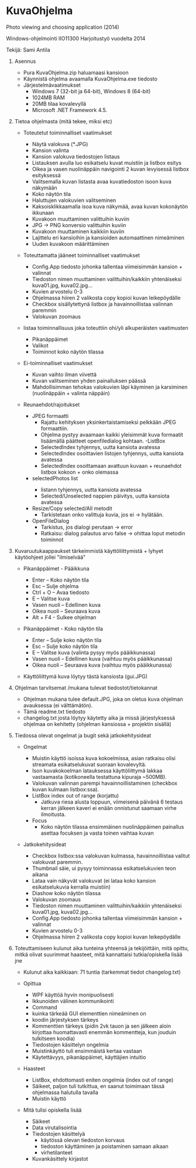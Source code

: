 # KuvaOhjelma
Photo viewing and choosing application (2014)

Windows-ohjelmointi IIO11300 Harjoitustyö vuodelta 2014

Tekijä: Sami Antila

1. Asennus

	- Pura KuvaOhjelma.zip haluamaasi kansioon
	- Käynnistä ohjelma avaamalla KuvaOhjelma.exe tiedosto
	- Järjestelmävaatimukset
		- Windows 7 (32-bit ja 64-bit), Windows 8 (64-bit)
		- 1024MB RAM
		- 20MB tilaa kovalevyllä
		- Microsoft .NET Framework 4.5.


2. Tietoa ohjelmasta (mitä tekee, miksi etc)

	- Toteutetut toiminnalliset vaatimukset
		- Näytä valokuva (*.JPG)
		- Kansion valinta
		- Kansion valokuva tiedostojen listaus
		- Listauksen avulla luo esikatselu kuvat muistiin ja listbox esitys
		- Oikea ja vasen nuolinäppäin navigointi 2 kuvan levyisessä listbox esityksessä
		- Valitsemalla kuvan listasta avaa kuvatiedoston isoon kuva näkymään
		- Koko näytön tila
		- Haluttujen valokuvien valitseminen
		- Kaksoisklikkaamalla isoa kuva näkymää, avaa kuvan kokonäytön ikkunaan
		- Kuvakoon muuttaminen valittuihin kuviin
		- JPG -> PNG konversio valittuihin kuviin
		- Kuvakoon muuttaminen kaikkiin kuviin
		- Lajittelu eri kansioihin ja kansioiden automaattinen nimeäminen
		- Uuden kuvakoon määrittäminen

	- Toteuttamatta jääneet toiminnalliset vaatimukset
		- Config.App tiedosto johonka tallentaa viimeisimmän kansion + valinnat
		- Tiedoston nimen muuttaminen valittuihin/kaikkiin yhtenäiseksi kuva01.jpg, kuva02.jpg...
		- Kuvien arvostelu 0-3
		- Ohjelmassa hiiren 2 valikosta copy kopioi kuvan leikepöydälle
		- Checkbox sisällytettynä listbox ja havainnoillistaa valinnan paremmin
		- Valokuvan zoomaus

	- listaa toiminnallisuus joka toteuttiin ohi/yli alkuperäisten vaatimusten
		- Pikanäppäimet
		- Valikot
		- Toiminnot koko näytön tilassa

	- Ei-toiminnalliset vaatimukset
		- Kuvan vaihto ilman viivettä
		- Kuvan valitseminen yhden painalluksen päässä
		- Mahdollisimman tehokas valokuvien läpi käyminen ja karsiminen
		  (nuolinäppäin + valinta näppäin)

	- Reunaehdot/rajoitukset
		- JPEG formaatti
			- Rajattu kehityksen yksinkertaistamiseksi pelkkään JPEG formaattiin.
			- Ohjelma pystyy avaamaan kaikki yleisimmät kuva formaatit lisäämällä päätteet openfiledialog kohtaan.
		-ListBox
			- SelectedIndex tyhjennys, uutta kansiota avatessa
			- SelectedIndex osoittavien listojen tyhjennys, uutta kansiota avatessa
			- SelectedIndex osoittamaan avattuun kuvaan + reunaehdot listbox kokoon + onko olemassa
		- selectedPhotos list<int>
			- listann tyhjennys, uutta kansiota avatessa
			- Selected/Unselected nappien päivitys, uutta kansiota avatessa
		- Resize/Copy selected/All metodit
			- Tarkistetaan onko valittuja kuvia, jos ei -> hylätään.
		- OpenFileDialog
			- Tarkistus, jos dialogi perutaan -> error
			- Ratkaisu: dialog palautus arvo false -> ohittaa loput metodin toiminnot
		


3. Kuvaruutukaappaukset tärkeimmistä käyttöliittymistä + lyhyet käytöohjeet jollei "ilmiselvää"

	- Pikanäppäimet - Pääikkuna
		- Enter 		– 	Koko näytön tila
		- Esc			– 	Sulje ohjelma
		- Ctrl + O 		– 	Avaa tiedosto
		- E				–	Valitse kuva
		- Vasen nuoli 	– 	Edellinen kuva
		- Oikea nuoli 	– 	Seuraava kuva
		- Alt + F4		-	Sulkee ohjelman

	- Pikanäppäimet - Koko näytön tila
		- Enter 		– 	Sulje koko näytön tila
		- Esc			– 	Sulje koko näytön tila
		- E				–	Valitse kuva (valinta pysyy myös pääikkunassa)
		- Vasen nuoli 	– 	Edellinen kuva (vaihtuu myös pääikkunassa)
		- Oikea nuoli 	– 	Seuraava kuva (vaihtuu myös pääikkunassa)

	- Käyttöliittymä kuva löytyy tästä kansiosta (gui.JPG)


4. Ohjelman tarvitsemat /mukana tulevat tiedostot/tietokannat

	- Ohjelman mukana tulee default.JPG, joka on oletus kuva ohjelman avauksessa (ei välttämätön).
	- Tämä readme.txt tiedosto
	- changelog.txt josta löytyy käytetty aika ja missä järjestyksessä ohjelmaa on kehitetty
	  (ohjelman kansiossa + projektin sisällä)


5. Tiedossa olevat ongelmat ja bugit sekä jatkokehitysideat

	- Ongelmat
		- Muistin käyttö isoissa kuva kokoelmissa, asian ratkaisu olisi streamata esikatselukuvat suoraan kovalevyltä.
		- Ison kuvakokoelman latauksessa käyttöliittymä lakkaa vastaamasta (kotikoneella testattuna kipuraja ~500MB).
		- Valokuvan valinnan parempi havainnoillistaminen (checkbox kuvan kulmaan listbox:ssa).
		- ListBox index out of range (korjattu)
			- Jatkuva riesa alusta loppuun, viimeisenä päivänä 6 testaus kerran jälkeen kaveri ei enään onnistunut 
			  saamaan virhe ilmoitusta.
		- Focus
			- Koko näytön tilassa ensimmäinen nuolinäppäimen painallus asettaa focuksen ja vasta toinen vaihtaa kuvan

	- Jatkokehitysideat 
		- Checkbox listbox:ssa valokuvan kulmassa, havainnoillistaa valitut valokuvat paremmin.
		- Thumbnail säie, ui pysyy toiminnassa esikatselukuvien teon aikana
		- Lataa vain näkyvät valokuvat (ei lataa koko kansion esikatselukuvia kerralla muistiin)
		- Diashow koko näytön tilassa
		- Valokuvan zoomaus
		- Tiedoston nimen muuttaminen valittuihin/kaikkiin yhtenäiseksi kuva01.jpg, kuva02.jpg...
		- Config.App tiedosto johonka tallentaa viimeisimmän kansion + valinnat
		- Kuvien arvostelu 0-3
		- Ohjelmassa hiiren 2 valikosta copy kopioi kuvan leikepöydälle


6. Toteuttamiseen kulunut aika tunteina yhteensä ja tekijöittäin, mitä opittu, mitkä olivat suurimmat haasteet, mitä kannattaisi tutkia/opiskella lisää jne

	- Kulunut aika kaikkiaan: 71 tuntia (tarkemmat tiedot changelog.txt)

	- Opittua
		- WPF käyttöä hyvin monipuolisesti
		- Ikkunoiden välinen kommunikointi
		- Command
		- kuinka tärkeää GUI elementtien nimeäminen on
		- koodin järjestyksen tärkeys
		- Kommenttien tärkeys (pidin 2vk tauon ja sen jälkeen aloin kirjottaa 
		  huomattavasti enemmän kommentteja, kun jouduin tulkitseen koodia)
		- Tiedostojen käsittelyn ongelmia
		- Muistinkäyttö tuli ensimmäistä kertaa vastaan
		- Käytettävyys, pikanäppäimet, käyttäjien intuitio
		
	- Haasteet
		- ListBox, ehdottomasti eniten ongelmia (index out of range)
		- Säikeet, paljon tuli tutkittua, en saanut toimimaan tässä ohjelmassa halutulla tavalla
		- Muistin käyttö

	- Mitä tulisi opiskella lisää
		- Säikeet
		- Data virutalisointia
		- Tiedostojen käsittelyä
			- käytössä olevan tiedoston korvaus
			- tiedoston käyttäminen ja poistaminen samaan aikaan
			- virhetilanteet
		- Kuvankäsittely kirjastot
